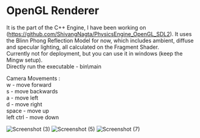 # OpenGL Renderer
It is the part of the C++ Engine, I have been working on (https://github.com/ShivangNagta/PhysicsEngine_OpenGL_SDL2). It uses the Blinn Phong Reflection Model for now, which includes ambient, diffuse and specular lighting, all calculated on the Fragment Shader. <br/>
Currently not for deployment, but you can use it in windows (keep the Mingw setup). <br/>
Directly run the executable - bin\main  <br/>

Camera Movements : <br/>
w - move forward  <br/>
s - move backwards <br/>
a - move left <br/>
d - move right <br/>
space - move up <br/>
left ctrl - move down <br/>

![Screenshot (3)](https://github.com/user-attachments/assets/987a7681-30ab-41a2-a671-5bca3411ba60)
![Screenshot (5)](https://github.com/user-attachments/assets/5f3d33ac-ddef-4ed8-811a-349e184a9335)
![Screenshot (7)](https://github.com/user-attachments/assets/7d259c2e-6efd-4832-b355-ce3b6aaf611f)

